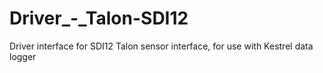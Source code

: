 # Driver_-_Talon-SDI12
Driver interface for SDI12 Talon sensor interface, for use with Kestrel data logger
